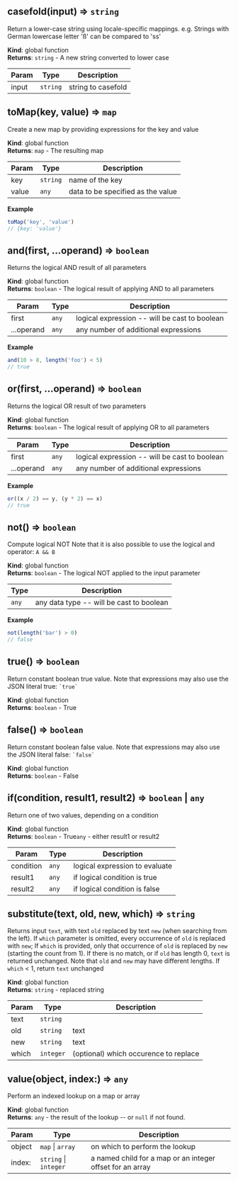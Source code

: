 <a name="casefold"></a>

## casefold(input) ⇒ <code>string</code>
Return a lower-case string using locale-specific mappings.
e.g. Strings with German lowercase letter 'ß' can be compared to 'ss'

**Kind**: global function  
**Returns**: <code>string</code> - A new string converted to lower case  

| Param | Type | Description |
| --- | --- | --- |
| input | <code>string</code> | string to casefold |

<a name="toMap"></a>

## toMap(key, value) ⇒ <code>map</code>
Create a new map by providing expressions for the key and value

**Kind**: global function  
**Returns**: <code>map</code> - The resulting map  

| Param | Type | Description |
| --- | --- | --- |
| key | <code>string</code> | name of the key |
| value | <code>any</code> | data to be specified as the value |

**Example**  
```js
toMap('key', 'value')
// {key: 'value'}
```
<a name="and"></a>

## and(first, ...operand) ⇒ <code>boolean</code>
Returns the logical AND result of all parameters

**Kind**: global function  
**Returns**: <code>boolean</code> - The logical result of applying AND to all parameters  

| Param | Type | Description |
| --- | --- | --- |
| first | <code>any</code> | logical expression -- will be cast to boolean |
| ...operand | <code>any</code> | any number of additional expressions |

**Example**  
```js
and(10 > 8, length('foo') < 5)
// true
```
<a name="or"></a>

## or(first, ...operand) ⇒ <code>boolean</code>
Returns the logical OR result of two parameters

**Kind**: global function  
**Returns**: <code>boolean</code> - The logical result of applying OR to all parameters  

| Param | Type | Description |
| --- | --- | --- |
| first | <code>any</code> | logical expression -- will be cast to boolean |
| ...operand | <code>any</code> | any number of additional expressions |

**Example**  
```js
or((x / 2) == y, (y * 2) == x)
// true
```
<a name="not"></a>

## not() ⇒ <code>boolean</code>
Compute logical NOT
Note that it is also possible to use the logical and operator: `A && B`

**Kind**: global function  
**Returns**: <code>boolean</code> - The logical NOT applied to the input parameter  

| Type | Description |
| --- | --- |
| <code>any</code> | any data type -- will be cast to boolean |

**Example**  
```js
not(length('bar') > 0)
// false
```
<a name="true"></a>

## true() ⇒ <code>boolean</code>
Return constant boolean true value.
Note that expressions may also use the JSON literal true: `` `true` ``

**Kind**: global function  
**Returns**: <code>boolean</code> - True  
<a name="false"></a>

## false() ⇒ <code>boolean</code>
Return constant boolean false value.
Note that expressions may also use the JSON literal false: `` `false` ``

**Kind**: global function  
**Returns**: <code>boolean</code> - False  
<a name="if"></a>

## if(condition, result1, result2) ⇒ <code>boolean</code> \| <code>any</code>
Return one of two values, depending on a condition

**Kind**: global function  
**Returns**: <code>boolean</code> - True<code>any</code> - either result1 or result2  

| Param | Type | Description |
| --- | --- | --- |
| condition | <code>any</code> | logical expression to evaluate |
| result1 | <code>any</code> | if logical condition is true |
| result2 | <code>any</code> | if logical condition is false |

<a name="substitute"></a>

## substitute(text, old, new, which) ⇒ <code>string</code>
Returns input `text`, with text `old` replaced by text `new` (when searching from the left).
If `which` parameter is omitted, every occurrence of `old` is replaced with `new`;
If `which` is provided, only that occurrence of `old` is replaced by `new`
(starting the count from 1).
If there is no match, or if `old` has length 0, `text` is returned unchanged.
Note that `old` and `new` may have different lengths. If `which` < 1, return `text` unchanged

**Kind**: global function  
**Returns**: <code>string</code> - replaced string  

| Param | Type | Description |
| --- | --- | --- |
| text | <code>string</code> |  |
| old | <code>string</code> | text |
| new | <code>string</code> | text |
| which | <code>integer</code> | (optional) which occurence to replace |

<a name="value"></a>

## value(object, index:) ⇒ <code>any</code>
Perform an indexed lookup on a map or array

**Kind**: global function  
**Returns**: <code>any</code> - the result of the lookup -- or `null` if not found.  

| Param | Type | Description |
| --- | --- | --- |
| object | <code>map</code> \| <code>array</code> | on which to perform the lookup |
| index: | <code>string</code> \| <code>integer</code> | a named child for a map or an integer offset for an array |


